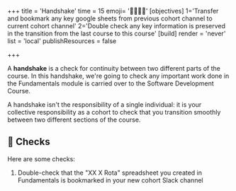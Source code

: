 +++
title = 'Handshake'
time = 15
emoji= '🫱🏽‍🫲🏿'
[objectives]
    1='Transfer and bookmark any key google sheets from previous cohort channel to current cohort channel'
    2='Double check any key information is preserved in the transition from the last course to this course'
[build]
  render = 'never'
  list = 'local'
  publishResources = false

+++

A **handshake** is a check for continuity between two different parts of the course. In this handshake, we're going to check any important work done in the Fundamentals module is carried over to the Software Development Course.

A handshake isn't the responsibility of a single individual: it is your collective responsibility as a cohort to check that you transition smoothly between two different sections of the course.

## 📝 Checks

Here are some checks:

1. Double-check that the "XX X Rota" spreadsheet you created in Fundamentals is bookmarked in your new cohort Slack channel
